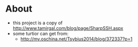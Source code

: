 About
===========
* this project is a copy of http://www.tamirgal.com/blog/page/SharpSSH.aspx 
* some turtior can get from:
	* http://my.oschina.net/Tsybius2014/blog/372337?p=1